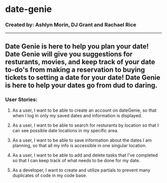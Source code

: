 # date-genie

### Created by: Ashlyn Morin, DJ Grant and Rachael Rice

------------------------------------------------------------------------------------------------------------------------------
Date Genie is here to help you plan your date! Date Genie will give you suggestions for resturants, movies, and keep track of your date to-do's from making a reservation to buying tickets to setting a date for your date! Date Genie is here to help your dates go from dud to daring.
------------------------------------------------------------------------------------------------------------------------------

### User Stories:

1. As a user, I want to be able to create an account on dateGenie, so that when I log in only my saved dates and information is displayed.

2. As a user, I want to be able to search for resturants by location so that I can see possible date locations in my specific area.

3. As a user, I want to be able to save information about the dates I am planning, so that all my info is accessible in one singular location.

4. As a user, I want to be able to add and delete tasks that I've completed so that I can keep track of what needs to be done for my date.

5. As a developer, I want to create and utilize partials to prevent many duplicates of code in my code base.
